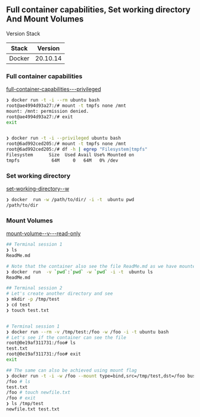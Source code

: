 ## Full container capabilities, Set working directory And Mount Volumes

Version Stack

| Stack  | Version  |
|--------|----------|
| Docker | 20.10.14 |

### Full container capabilities

[full-container-capabilities---privileged](https://docs.docker.com/engine/reference/commandline/run/#full-container-capabilities---privileged)

```bash
❯ docker run -t -i --rm ubuntu bash
root@ae4994d93a27:/# mount -t tmpfs none /mnt
mount: /mnt: permission denied.
root@ae4994d93a27:/# exit
exit


❯ docker run -t -i --privileged ubuntu bash
root@6ad992ced205:/# mount -t tmpfs none /mnt
root@6ad992ced205:/# df -h | egrep "Filesystem|tmpfs"
Filesystem      Size  Used Avail Use% Mounted on
tmpfs            64M     0   64M   0% /dev
```


### Set working directory

[set-working-directory--w](https://docs.docker.com/engine/reference/commandline/run/#set-working-directory--w)

```bash
❯ docker  run -w /path/to/dir/ -i -t  ubuntu pwd   
/path/to/dir
```


### Mount Volumes

[mount-volume--v---read-only](https://docs.docker.com/engine/reference/commandline/run/#mount-volume--v---read-only)

```bash
## Terminal session 1
❯ ls
ReadMe.md

# Note that the container also see the file ReadMe.md as we have mounted the same using pwd
❯ docker  run  -v `pwd`:`pwd` -w `pwd` -i -t  ubuntu ls
ReadMe.md

## Terminal session 2
# Let's create another directory and see
❯ mkdir -p /tmp/test
❯ cd test
❯ touch test.txt


# Terminal session 1
❯ docker run --rm -v /tmp/test:/foo -w /foo -i -t ubuntu bash
# Let's see if the container can see the file
root@0e19af311731:/foo# ls
test.txt
root@0e19af311731:/foo# exit
exit

## The same can also be achieved using mount flag
❯ docker run -t -i -w /foo --mount type=bind,src=/tmp/test,dst=/foo busybox sh
/foo # ls
test.txt
/foo # touch newfile.txt
/foo # exit
❯ ls /tmp/test        
newfile.txt test.txt
```